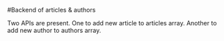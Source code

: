 #Backend of articles & authors

Two APIs are present. One to add new article to articles array. Another to add new author to authors array.